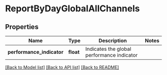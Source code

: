 # ReportByDayGlobalAllChannels

## Properties
Name | Type | Description | Notes
------------ | ------------- | ------------- | -------------
**performance_indicator** | **float** | Indicates the global performance indicator | 

[[Back to Model list]](../README.md#documentation-for-models) [[Back to API list]](../README.md#documentation-for-api-endpoints) [[Back to README]](../README.md)


